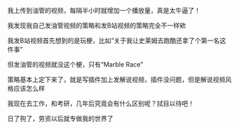 我上传到油管的视频，每隔半小时就增加一个播放量，真是太牛逼了！

我发现我自己发油管视频的策略和发B站视频的策略完全不一样欸

我发B站视频首先想到的是玩梗，比如“关于我让史莱姆去跑酷还拿了个第一名这件事”

但发油管的视频就没这个梗，只有“Marble Race”

策略基本上定下来了，就是写插件加上发解说视频，插件没问题，但是解说视频风格应该怎么样

我现在去工作，和考研，几年后究竟会有什么区别呢？拭目以待吧！

日了狗了，劳资以后就专做我的世界了